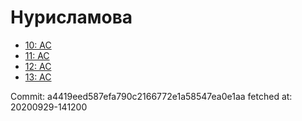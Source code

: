 # Нурисламова
- [10: AC](10.md)
- [11: AC](11.md)
- [12: AC](12.md)
- [13: AC](13.md)

Commit: a4419eed587efa790c2166772e1a58547ea0e1aa
 fetched at: 20200929-141200
